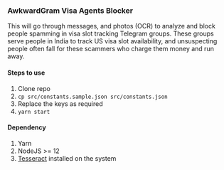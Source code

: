 ### AwkwardGram Visa Agents Blocker

This will go through messages, and photos (OCR) to analyze and block people spamming in visa slot tracking Telegram groups. These groups serve people in India to track US visa slot availability, and unsuspecting people often fall for these scammers who charge them money and run away.

#### Steps to use
1. Clone repo
2. `cp src/constants.sample.json src/constants.json`
3. Replace the keys as required
4. `yarn start`

#### Dependency
1. Yarn
2. NodeJS >= 12
3. [Tesseract](https://github.com/tesseract-ocr/tesseract) installed on the system
